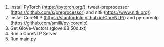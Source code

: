 1. Install PyTorch (https://pytorch.org/), tweet-preprocessor (https://github.com/s/preprocessor) and nltk (https://www.nltk.org/)
2. Install CoreNLP (https://stanfordnlp.github.io/CoreNLP/) and py-corenlp (https://github.com/smilli/py-corenlp)
3. Get GloVe-Vectors (glove.6B.50d.txt)
4. Run a CoreNLP Server 
5. Run main.py

